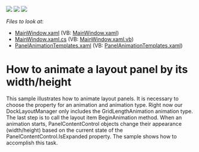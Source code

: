 <!-- default badges list -->
![](https://img.shields.io/endpoint?url=https://codecentral.devexpress.com/api/v1/VersionRange/128642914/22.2.2%2B)
[![](https://img.shields.io/badge/Open_in_DevExpress_Support_Center-FF7200?style=flat-square&logo=DevExpress&logoColor=white)](https://supportcenter.devexpress.com/ticket/details/E3643)
[![](https://img.shields.io/badge/📖_How_to_use_DevExpress_Examples-e9f6fc?style=flat-square)](https://docs.devexpress.com/GeneralInformation/403183)
<!-- default badges end -->
<!-- default file list -->
*Files to look at*:

* [MainWindow.xaml](./CS/Q357154/MainWindow.xaml) (VB: [MainWindow.xaml](./VB/Q357154/MainWindow.xaml))
* [MainWindow.xaml.cs](./CS/Q357154/MainWindow.xaml.cs) (VB: [MainWindow.xaml.vb](./VB/Q357154/MainWindow.xaml.vb))
* [PanelAnimationTemplates.xaml](./CS/Q357154/PanelAnimationTemplates.xaml) (VB: [PanelAnimationTemplates.xaml](./VB/Q357154/PanelAnimationTemplates.xaml))
<!-- default file list end -->
# How to animate a layout panel by its width/height


<p>This sample illustrates how to animate layout panels. It is necessary to choose the property for an animation and animation type. Right now our DockLayoutManager only includes the GridLengthAnimation animation type. The last step is to call the layout item BeginAnimation method. When an animation starts, PanelContentControl objects change their appearance (width/height) based on the current state of the PanelContentControl.IsExpanded property. The sample shows how to accomplish this task.</p>

<br/>


